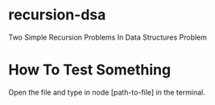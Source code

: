 # recursion-dsa

Two Simple Recursion Problems In Data Structures Problem

# How To Test Something

Open the file and type in node [path-to-file] in the terminal.
